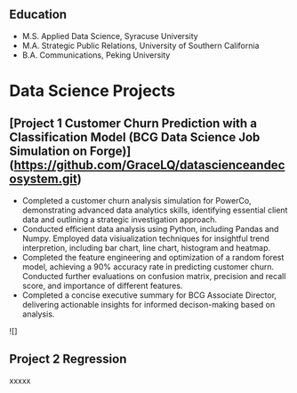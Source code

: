 ## Education
- M.S. Applied Data Science, Syracuse University
- M.A. Strategic Public Relations, University of Southern California
- B.A. Communications, Peking University
  
# Data Science Projects

## [Project 1 Customer Churn Prediction with a Classification Model (BCG Data Science Job Simulation on Forge)] (https://github.com/GraceLQ/datascienceandecosystem.git)
- Completed a customer churn analysis simulation for PowerCo, demonstrating advanced data analytics skills, identifying essential client data and outlining a strategic investigation approach.
- Conducted efficient data analysis using Python, including Pandas and Numpy. Employed data visiualization techniques for insightful trend interpretion, including bar chart, line chart, histogram and heatmap.
- Completed the feature engineering and optimization of a random forest model, achieving a 90% accuracy rate in predicting customer churn. Conducted further evaluations on confusion matrix, precision and recall score, and importance of different features.
- Completed a concise executive summary for BCG Associate Director, delivering actionable insights for informed decison-making based on analysis.

![]

## Project 2 Regression
xxxxx
